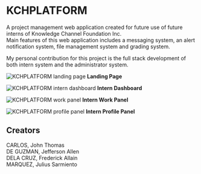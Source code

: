 # KCHPLATFORM

A project management web application created for future use of future interns of Knowledge Channel Foundation Inc.  
Main features of this web application includes a messaging system, an alert notification system, file management system and grading system.  
  
My personal contribution for this project is the full stack development of both intern system and the administrator system.  
  
  
![KCHPLATFORM landing page](https://i.imgur.com/wAXM9rE.png "KCHPLATFORM Landing page")
**Landing Page**
  
![KCHPLATFORM intern dashboard](https://i.imgur.com/LGVkIZe.png "KCHPLATFORM Intern Dashboard")
**Intern Dashboard**
  
![KCHPLATFORM work panel](https://i.imgur.com/n6QNDVN.png "KCHPLATFORM Work Panel")
**Intern Work Panel**
  
![KCHPLATFORM profile panel](https://i.imgur.com/4L19AE6.png "KCHPLATFORM Profile Panel")
**Intern Profile Panel**
  
  
## Creators
CARLOS, John Thomas  
DE GUZMAN, Jefferson Allen  
DELA CRUZ, Frederick Allain  
MARQUEZ, Julius Sarmiento   
